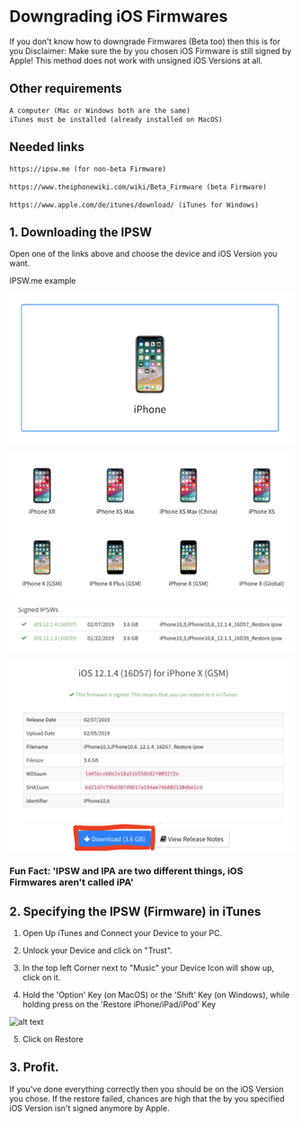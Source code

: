 # Downgrading iOS Firmwares

If you don't know how to downgrade Firmwares (Beta too) then this is for you
Disclaimer: Make sure the by you chosen iOS Firmware is still signed by Apple!
This method does not work with unsigned iOS Versions at all.

## Other requirements
```
A computer (Mac or Windows both are the same)
iTunes must be installed (already installed on MacOS)
```

## Needed links
```
https://ipsw.me (for non-beta Firmware)

https://www.theiphonewiki.com/wiki/Beta_Firmware (beta Firmware)

https://www.apple.com/de/itunes/download/ (iTunes for Windows)
```

## 1. Downloading the IPSW

Open one of the links above and choose the device and iOS Version you want.

IPSW.me example

![alt text](images/1.png)

![alt text](https://raw.githubusercontent.com/PwnedC99/Downgrading-iOS/master/images/2.png)

![alt text](https://raw.githubusercontent.com/PwnedC99/Downgrading-iOS/master/images/3.png)

![alt text](https://raw.githubusercontent.com/PwnedC99/Downgrading-iOS/master/images/4.png)


### Fun Fact: 'IPSW and IPA are two different things, iOS Firmwares aren't called iPA'

## 2. Specifying the IPSW (Firmware) in iTunes

1. Open Up iTunes and Connect your Device to your PC.
2. Unlock your Device and click on "Trust".
3. In the top left Corner next to "Music" your Device Icon will show up, click on it.

4. Hold the 'Option' Key (on MacOS) or the 'Shift' Key (on Windows),
 while holding press on the 'Restore iPhone/iPad/iPod' Key

![alt text](https://raw.githubusercontent.com/username/projectname/branch/path/to/img.png)

5. Click on Restore

## 3. Profit.

If you've done everything correctly then you should be on the iOS Version you chose.
If the restore failed, chances are high that the by you specified iOS Version isn't signed anymore by Apple.
